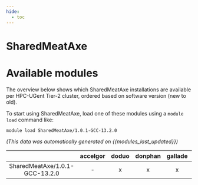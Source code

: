 ```yaml
---
hide:
  - toc
---
```


SharedMeatAxe
=============

# Available modules


The overview below shows which SharedMeatAxe installations are available per HPC-UGent Tier-2 cluster, ordered based on software version (new to old).

To start using SharedMeatAxe, load one of these modules using a `module load` command like:

```shell
module load SharedMeatAxe/1.0.1-GCC-13.2.0
```

*(This data was automatically generated on {{modules_last_updated}})*  

| |accelgor|doduo|donphan|gallade|joltik|shinx|
| :---: | :---: | :---: | :---: | :---: | :---: | :---: |
|SharedMeatAxe/1.0.1-GCC-13.2.0|-|x|x|x|x|x|
